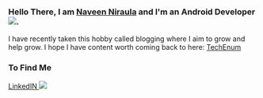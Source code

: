 ### Hello There, I am [Naveen Niraula](https://www.naveennitaula.com.np) and I'm an Android Developer <img src="https://upload.wikimedia.org/wikipedia/commons/thumb/d/d7/Android_robot.svg/16px-Android_robot.svg.png"/>.


I have recently taken this hobby called blogging where I aim to grow and help grow. I hope I have content worth coming back to here: [TechEnum](https://techenum.com/)

### To Find Me
[LinkedIN <img src="https://upload.wikimedia.org/wikipedia/commons/thumb/c/c9/Linkedin.svg/16px-Linkedin.svg.png" />](https://www.linkedin.com/in/xyznaveen/)